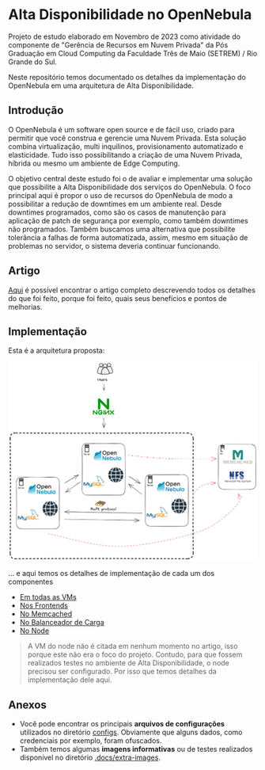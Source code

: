 # Alta Disponibilidade no OpenNebula

Projeto de estudo elaborado em Novembro de 2023 como atividade do componente de "Gerência de Recursos em Nuvem Privada" da Pós Graduação em Cloud Computing da Faculdade Três de Maio (SETREM) / Rio Grande do Sul.

Neste repositório temos documentado os detalhes da implementação do OpenNebula em uma arquitetura de Alta Disponibilidade.

## Introdução
O OpenNebula é um software open source e de fácil uso, criado para permitir que você construa e gerencie uma Nuvem Privada. Esta solução combina virtualização, multi inquilinos, provisionamento automatizado e elasticidade. Tudo isso possibilitando a criação de uma Nuvem Privada, híbrida ou mesmo um ambiente de Edge Computing.
	
O objetivo central deste estudo foi o de avaliar e implementar uma solução que possibilite a Alta Disponibilidade dos serviços do OpenNebula. O foco principal aqui é propor o uso de recursos do OpenNebula de modo a possibilitar a redução de downtimes em um ambiente real. Desde downtimes programados, como são os casos de manutenção para aplicação de patch de segurança por exemplo, como também downtimes não programados. Também buscamos uma alternativa que possibilite tolerância a falhas de forma automatizada, assim, mesmo em situação de problemas no servidor, o sistema deveria continuar funcionando.

## Artigo

[Aqui](./.docs/opennebula_ha_artigo.pdf) é possível encontrar o artigo completo descrevendo todos os detalhes do que foi feito, porque foi feito, quais seus benefícios e pontos de melhorias.

## Implementação

Esta é a arquitetura proposta:

![arquitetura proposta](./.docs/img/opennebula-ha.png "Arquiteutura de HA para o OpenNebula")

... e aqui temos os detalhes de implementação de cada um dos componentes

- [Em todas as VMs](general.md)
- [Nos Frontends](frontend.md)
- [No Memcached](cache.md)
- [No Balanceador de Carga](balancer.md)
- [No Node](node.md)

> A VM do node não é citada em nenhum momento no artigo, isso porque este não era o foco do projeto. Contudo, para que fossem realizados testes no ambiente de Alta Disponibilidade, o node precisou ser configurado. Por isso que temos detalhes da implementação dele aqui.

## Anexos

- Você pode encontrar os principais **arquivos de configurações** utilizados no diretório [configs](./configs/). Obviamente que alguns dados, como credenciais por exemplo, foram ofuscados.
- Também temos algumas **imagens informativas** ou de testes realizados disponível no diretório [.docs/extra-images](./.docs/extra-images/).